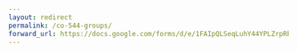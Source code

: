 ```yaml
---
layout: redirect
permalink: /co-544-groups/
forward_url: https://docs.google.com/forms/d/e/1FAIpQLSeqLuhY44YPLZrpRbCnN0fXmhk7Z-tS4OuUGipXNKjHuY5WRg/viewform?usp=sf_link
---
```


